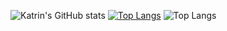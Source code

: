 ![Katrin's GitHub stats](https://github-readme-stats.vercel.app/api?username=katrinspasova97&show_icons=true&theme=tokyonight)
[![Top Langs](https://github-readme-stats.vercel.app/api/top-langs/?username=katrinspasova97&layout=pie)](https://github.com/katrinspasova97/github-readme-stats)
![Top Langs](https://github-readme-stats.vercel.app/api/top-langs/?username=katrinspasova97&hide_progress=true)
